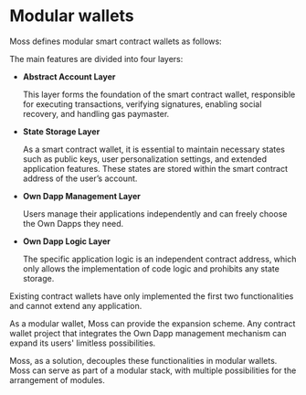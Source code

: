 # Modular wallets

Moss defines modular smart contract wallets as follows:

The main features are divided into four layers:

*   **Abstract Account Layer**

    This layer forms the foundation of the smart contract wallet, responsible for executing transactions, verifying signatures, enabling social recovery, and handling gas paymaster.
*   **State Storage Layer**

    As a smart contract wallet, it is essential to maintain necessary states such as public keys, user personalization settings, and extended application features. These states are stored within the smart contract address of the user’s account.
*   **Own Dapp Management Layer**

    Users manage their applications independently and can freely choose the Own Dapps they need.
*   **Own Dapp Logic Layer**

    The specific application logic is an independent contract address, which only allows the implementation of code logic and prohibits any state storage.

Existing contract wallets have only implemented the first two functionalities and cannot extend any application.

As a modular wallet, Moss can provide the expansion scheme. Any contract wallet project that integrates the Own Dapp management mechanism can expand its users' limitless possibilities.

Moss, as a solution, decouples these functionalities in modular wallets. Moss can serve as part of a modular stack, with multiple possibilities for the arrangement of modules.

